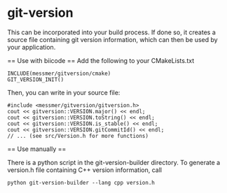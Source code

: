 # git-version
This can be incorporated into your build process. If done so, it creates a source file containing git version information, which can then be used by your application.


== Use with biicode ==
Add the following to your CMakeLists.txt

    INCLUDE(messmer/gitversion/cmake)
    GIT_VERSION_INIT()

Then, you can write in your source file:

    #include <messmer/gitversion/gitversion.h>
    cout << gitversion::VERSION.major() << endl;
    cout << gitversion::VERSION.toString() << endl;
    cout << gitversion::VERSION.is_stable() << endl;
    cout << gitversion::VERSION.gitCommitId() << endl;
    // ... (see src/Version.h for more functions)


== Use manually ==

There is a python script in the git-version-builder directory.
To generate a version.h file containing C++ version information, call

    python git-version-builder --lang cpp version.h
